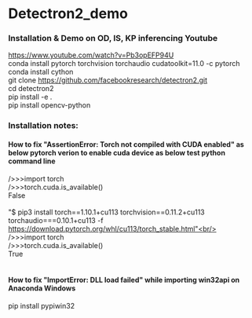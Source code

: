 # Detectron2_demo
### Installation & Demo on OD, IS, KP inferencing Youtube
https://www.youtube.com/watch?v=Pb3opEFP94U <br/>
conda install pytorch torchvision torchaudio cudatoolkit=11.0 -c pytorch <br/>
conda install cython <br/>
git clone https://github.com/facebookresearch/detectron2.git <br/>
cd detectron2 <br/>
pip install -e . <br/>
pip install opencv-python <br/>
### Installation notes: <br/>
#### How to fix "AssertionError: Torch not compiled with CUDA enabled" as below pytorch verion to enable cuda device as below test python command line <br/>
/>>>import torch<br/>
/>>>torch.cuda.is_available()<br/>
False<br/><br/>
"$ pip3 install torch==1.10.1+cu113 torchvision==0.11.2+cu113 torchaudio===0.10.1+cu113 -f https://download.pytorch.org/whl/cu113/torch_stable.html"<br/><br/>
/>>>import torch<br/>
/>>>torch.cuda.is_available()<br/>
True<br/><br/>

#### How to fix "ImportError: DLL load failed" while importing win32api on Anaconda Windows<br/>
pip install pypiwin32


